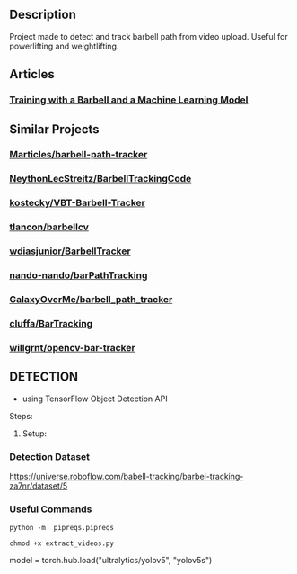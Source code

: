 ## Description

Project made to detect and track barbell path from video upload. Useful for powerlifting and weightlifting.

## Articles

### [Training with a Barbell and a Machine Learning Model](https://nuggi.blog/training-with-a-barbell-and-a-machine-learning-model-ckbc2toz602cr5ks1vyyy7hj9)

## Similar Projects

### [Marticles/barbell-path-tracker](https://github.com/Marticles/barbell-path-tracker)

### [NeythonLecStreitz/BarbellTrackingCode](https://github.com/NeythonLecStreitz/BarbellTrackingCode)

### [kostecky/VBT-Barbell-Tracker](https://github.com/kostecky/VBT-Barbell-Tracker)

### [tlancon/barbellcv](https://github.com/tlancon/barbellcv)

### [wdiasjunior/BarbellTracker](https://github.com/wdiasjunior/BarbellTracker)

### [nando-nando/barPathTracking](https://github.com/nando-nando/barPathTracking)

### [GalaxyOverMe/barbell_path_tracker](https://github.com/GalaxyOverMe/barbell_path_tracker)

### [cluffa/BarTracking](https://github.com/cluffa/BarTracking)

### [willgrnt/opencv-bar-tracker](https://github.com/wllgrnt/opencv-bar-tracker)

## DETECTION

- using TensorFlow Object Detection API

Steps:

1. Setup:

### Detection Dataset

https://universe.roboflow.com/babell-tracking/barbel-tracking-za7nr/dataset/5

### Useful Commands

`python -m  pipreqs.pipreqs`

`chmod +x extract_videos.py`

model = torch.hub.load("ultralytics/yolov5", "yolov5s")
